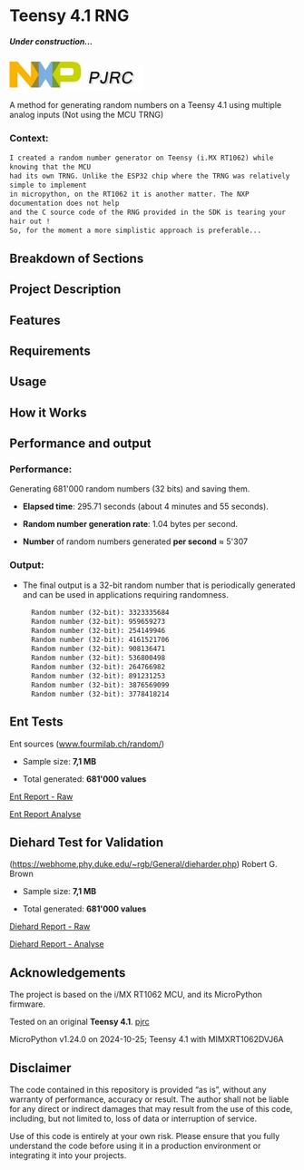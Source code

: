 # Teensy 4.1 RNG
##### Under construction...

![Image locale](https://github.com/MicroControleurMonde/Teensy_4.1_RNG/blob/main/Reports/NXP.jpg)
![Image locale](https://github.com/MicroControleurMonde/Teensy_4.1_RNG/blob/main/Reports/PJRC.logo.jpg)

A method for generating random numbers on a Teensy 4.1 using multiple analog inputs (Not using the MCU TRNG)

### Context:
    I created a random number generator on Teensy (i.MX RT1062) while knowing that the MCU 
    had its own TRNG. Unlike the ESP32 chip where the TRNG was relatively simple to implement 
    in micropython, on the RT1062 it is another matter. The NXP documentation does not help 
    and the C source code of the RNG provided in the SDK is tearing your hair out !
    So, for the moment a more simplistic approach is preferable...

## Breakdown of Sections

## Project Description

## Features

## Requirements

## Usage

## How it Works

## Performance and output

### Performance:
Generating 681'000 random numbers (32 bits) and saving them.

- **Elapsed time**: 295.71 seconds (about 4 minutes and 55 seconds).

- **Random number generation rate**: 1.04 bytes per second.

- **Number** of random numbers generated **per second** ≈ 5'307

### Output:
- The final output is a 32-bit random number that is periodically generated and can be used in applications requiring randomness.
  
        Random number (32-bit): 3323335684
        Random number (32-bit): 959659273
        Random number (32-bit): 254149946
        Random number (32-bit): 4161521706
        Random number (32-bit): 908136471
        Random number (32-bit): 536800498
        Random number (32-bit): 264766982
        Random number (32-bit): 891231253
        Random number (32-bit): 3876569099
        Random number (32-bit): 3778418214

## Ent Tests

Ent sources (www.fourmilab.ch/random/)

- Sample size: **7,1 MB**

- Total generated: **681'000 values**

[Ent Report - Raw](https://github.com/MicroControleurMonde/Teensy_4.1_RNG/blob/main/Reports/Ent_Teensy_681'000.txt)

[Ent Report Analyse](https://github.com/MicroControleurMonde/Teensy_4.1_RNG/blob/main/Reports/Ent_Teensy_681'000.md)

## Diehard Test for Validation
(https://webhome.phy.duke.edu/~rgb/General/dieharder.php) Robert G. Brown

- Sample size: **7,1 MB**

- Total generated: **681'000 values**

[Diehard Report - Raw](https://github.com/MicroControleurMonde/Teensy_4.1_RNG/blob/main/Reports/Dieharder_Teensy_681'000.txt)

[Diehard Report - Analyse](https://github.com/MicroControleurMonde/Teensy_4.1_RNG/blob/main/Reports/Dieharder_Teensy_681'000.md)


## Acknowledgements

The project is based on the i/MX RT1062 MCU, and its MicroPython firmware.

Tested on an original **Teensy 4.1**. [pjrc](https://www.pjrc.com/store/teensy41.html)

MicroPython v1.24.0 on 2024-10-25; Teensy 4.1 with MIMXRT1062DVJ6A

## Disclaimer

The code contained in this repository is provided “as is”, without any warranty of performance, accuracy or result. The author shall not be liable for any direct or indirect damages that may result from the use of this code, including, but not limited to, loss of data or interruption of service.

Use of this code is entirely at your own risk. Please ensure that you fully understand the code before using it in a production environment or integrating it into your projects.

